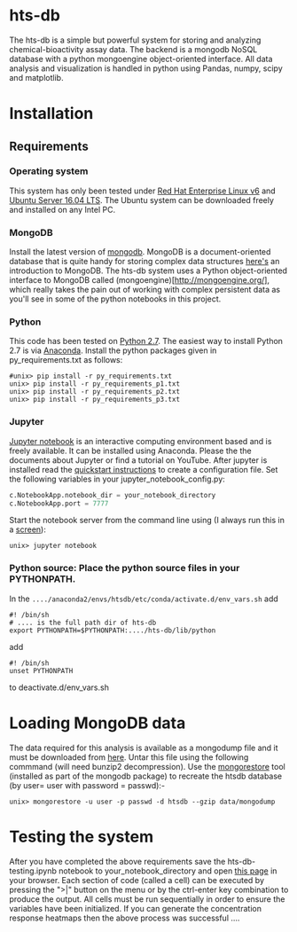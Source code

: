 # hts-db
The hts-db is a simple but powerful system for storing and analyzing chemical-bioactivity assay data. The backend is a mongodb NoSQL database with a python mongoengine object-oriented interface. All data analysis and visualization is handled in python using Pandas, numpy, scipy and matplotlib. 

# Installation

## Requirements

### Operating system 
This system has only been tested under [Red Hat Enterprise Linux v6](https://www.redhat.com/en/technologies/linux-platforms/enterprise-linux) and [Ubuntu Server 16.04 LTS](http://www.ubuntu.com). The Ubuntu system can be downloaded freely and installed on any Intel PC. 

### MongoDB

Install the latest version of [mongodb](http://www.mongodb.com). MongoDB is a document-oriented database that is quite handy for storing complex data structures [here's](https://docs.mongodb.com/getting-started/shell/introduction/) an introduction to MongoDB. The hts-db system uses a Python object-oriented interface to MongoDB called (mongoengine)[http://mongoengine.org/], which really takes the pain out of working with complex persistent data as you'll see in some of the python notebooks in this project. 
 
### Python

This code has been tested on [Python 2.7](http://python.org). The easiest way to install Python 2.7 is via [Anaconda](https://www.continuum.io/downloads). Install the python packages given in py_requirements.txt as follows:

```
#unix> pip install -r py_requirements.txt
unix> pip install -r py_requirements_p1.txt
unix> pip install -r py_requirements_p2.txt
unix> pip install -r py_requirements_p3.txt
```

### Jupyter
[Jupyter notebook](http://jupyter.org/) is an interactive computing environment based and is freely available. It can be installed using Anaconda. Please the the documents about Jupyter or find a tutorial on YouTube.  After jupyter is installed read the [quickstart instructions](https://jupyter-notebook-beginner-guide.readthedocs.io/en/latest/) to create a configuration file. Set the following variables in your jupyter_notebook_config.py:

```python
c.NotebookApp.notebook_dir = your_notebook_directory
c.NotebookApp.port = 7777
```

Start the notebook server from the command line using (I always run this in a [screen](https://www.gnu.org/software/screen/manual/screen.html)):

```
unix> jupyter notebook
```

### Python source: Place the python source files in your PYTHONPATH. 
In the `..../anaconda2/envs/htsdb/etc/conda/activate.d/env_vars.sh`
add 
```
#! /bin/sh
# .... is the full path dir of hts-db
export PYTHONPATH=$PYTHONPATH:..../hts-db/lib/python
``` 

add 
```
#! /bin/sh
unset PYTHONPATH
``` 

to deactivate.d/env_vars.sh

# Loading MongoDB data
The data required for this analysis is available as a mongodump file and it must be downloaded from [here](https://tinyurl.com/y8skjbds).  Untar this file using the following commmand (will need bunzip2 decompression). Use the [mongorestore](https://docs.mongodb.com/manual/reference/program/mongorestore/) tool (installed as part of the mongodb package) to recreate the htsdb database (by user= user with password = passwd):-

```
unix> mongorestore -u user -p passwd -d htsdb --gzip data/mongodump 
```


# Testing the system
After you have completed the above requirements save the hts-db-testing.ipynb notebook to your_notebook_directory and open [this page](http://localhost:7777) in your browser. Each section of code (called a cell) can be executed by pressing the ">|" button on the menu or by the ctrl-enter key combination to produce the output. All cells must be run sequentially in order to ensure the variables have been initialized. If you can generate the concentration response heatmaps then the above process was successful .... 


